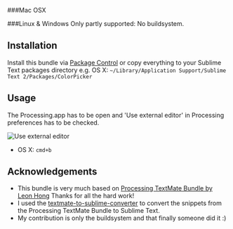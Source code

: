 ###Mac OSX

###Linux & Windows
Only partly supported: No buildsystem.

## Installation
Install this bundle via [Package Control](http://wbond.net/sublime_packages/package_control) or copy everything to your Sublime Text packages directory e.g. OS X: `~/Library/Application Support/Sublime Text 2/Packages/ColorPicker`


## Usage
The Processing.app has to be open and 'Use external editor' in Processing preferences has to be checked.

![Use external editor](http://url "Use external editor")
- OS X: `cmd+b`


## Acknowledgements
- This bundle is very much based on [Processing TextMate Bundle by Leon Hong](http://www.onebitwonder.com/projects/processing/) Thanks for all the hard work!
- I used the [textmate-to-sublime-converter](https://github.com/srbs/textmate-to-sublime-converter) to convert the snippets from the Processing TextMate Bundle to Sublime Text.
- My contribution is only the buildsystem and that finally someone did it :)